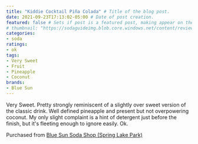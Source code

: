```yaml
---
title: "Kiddie Cocktail Piña Colada" # Title of the blog post.
date: 2021-09-23T17:13:02-05:00 # Date of post creation.
featured: false # Sets if post is a featured post, making appear on the home page side bar.
# thumbnail: "https://sodaguideimg.blob.core.windows.net/content/review/thumbs/kiddie-cocktail-pina-colada.jpg" # Sets thumbnail image appearing inside card on homepage.
categories:
- soda
ratings:
- ok
tags:
- Very Sweet
- Fruit
- Pineapple
- Coconut
brands:
- Blue Sun
---
```


Very Sweet. Pretty strongly reminiscent of a slightly over sweet version of the classic drink. Well defined pineapple and present but not overpowering coconut. My only slight complaint is a hint of detergent just before the finish, but it's fleeting enough to ignore easily. Ok.

Purchased from [Blue Sun Soda Shop (Spring Lake Park)](https://bluesunsodashop.com/)

<!-- {{< figure src="https://sodaguideimg.blob.core.windows.net/content/review/kiddie-cocktail-pina-colada.jpg" >}} -->